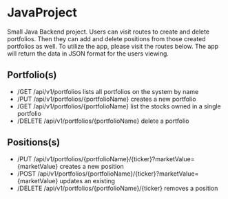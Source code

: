 # JavaProject

Small Java Backend project. Users can visit routes to create and delete portfolios. Then they can add and delete positions from those created portfolios as well. To utilize the app, please visit the routes below. The app will return the data in JSON format for the users viewing. 

## Portfolio(s)
* /GET /api/v1/portfolios lists all portfolios on the system by name
* /PUT /api/v1/portfolios/{portfolioName} creates a new portfolio
* /GET /api/v1/portfolios/{portfolioName} list the stocks owned in a single portfolio
* /DELETE /api/v1/portfolios/{portfolioName} delete a portfolio

## Positions(s)
* /PUT /api/v1/portfolios/{portfolioName}/{ticker}?marketValue={marketValue} creates a new position
* /POST /api/v1/portfolios/{portfolioName}/{ticker}?marketValue={marketValue} updates an existing
* /DELETE /api/v1/portfolios/{portfolioName}/{ticker} removes a position


